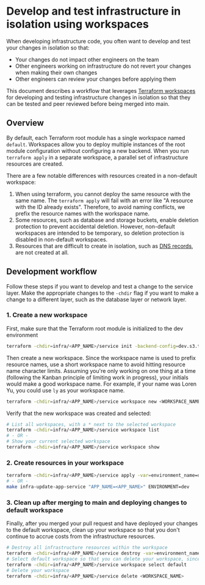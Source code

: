 # Develop and test infrastructure in isolation using workspaces

When developing infrastructure code, you often want to develop and test your changes in isolation so that:

- Your changes do not impact other engineers on the team
- Other engineers working on infrastructure do not revert your changes when making their own changes
- Other engineers can review your changes before applying them

This document describes a workflow that leverages [Terraform workspaces](https://developer.hashicorp.com/terraform/language/state/workspaces) for developing and testing infrastructure changes in isolation so that they can be tested and peer reviewed before being merged into main.

## Overview

By default, each Terraform root module has a single workspace named `default`. Workspaces allow you to deploy multiple instances of the root module configuration without configuring a new backend. When you run `terraform apply` in a separate workspace, a parallel set of infrastructure resources are created.

There are a few notable differences with resources created in a non-default workspace:

1. When using terraform, you cannot deploy the same resource with the same name. The `terraform apply` will fail with an error like "A resource with the ID already exists". Therefore, to avoid naming conflicts, we prefix the resource names with the workspace name.
2. Some resources, such as database and storage buckets, enable deletion protection to prevent accidental deletion. However, non-default workspaces are intended to be temporary, so deletion protection is disabled in non-default workspaces.
3. Resources that are difficult to create in isolation, such as [DNS records](https://github.com/navapbc/template-infra/blob/2cda6da18c84aa5a3dfb038ab32be4fac363af21/infra/modules/service/dns.tf#L3), are not created at all.

## Development workflow

Follow these steps if you want to develop and test a change to the service layer. Make the appropriate changes to the `-chdir` flag if you want to make a change to a different layer, such as the database layer or network layer.

### 1. Create a new workspace

First, make sure that the Terraform root module is initialized to the dev environment

```bash
terraform -chdir=infra/<APP_NAME>/service init -backend-config=dev.s3.tfbackend
```

Then create a new workspace. Since the workspace name is used to prefix resource names, use a short workspace name to avoid hitting resource name character limits. Assuming you're only working on one thing at a time (following the Kanban principle of limiting work in progress), your initials would make a good workspace name. For example, if your name was Loren Yu, you could use `ly` as your workspace name.

```bash
terraform -chdir=infra/<APP_NAME>/service workspace new <WORKSPACE_NAME>
```

Verify that the new workspace was created and selected:

```bash
# List all workspaces, with a * next to the selected workspace
terraform -chdir=infra/<APP_NAME>/service workspace list
# - OR -
# Show your current selected workspace
terraform -chdir=infra/<APP_NAME>/service workspace show
```

### 2. Create resources in your workspace

```bash
terraform -chdir=infra/<APP_NAME>/service apply -var=environment_name=dev
# - OR -
make infra-update-app-service "APP_NAME=<APP_NAME>" ENVIRONMENT=dev
```

### 3. Clean up after merging to main and deploying changes to default workspace

Finally, after you merged your pull request and have deployed your changes to the default workspace, clean up your workspace so that you don't continue to accrue costs from the infrastructure resources.

```bash
# Destroy all infrastructure resources within the workspace
terraform -chdir=infra/<APP_NAME>/service destroy -var=environment_name=dev
# Select default workspace so that you can delete your workspace, since you can't delete the selected workspace
terraform -chdir=infra/<APP_NAME>/service workspace select default
# Delete your workspace
terraform -chdir=infra/<APP_NAME>/service delete <WORKSPACE_NAME>
```

